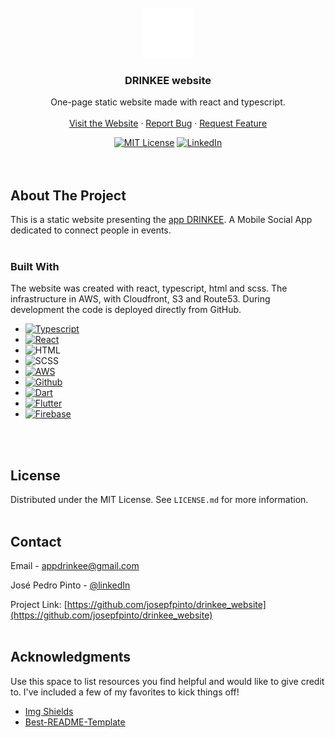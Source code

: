 <!-- PROJECT LOGO -->
<br />
<div align="center">
  <a href="https://appdrinkee.com/">
    <img src="src/images/Drinkee_logo_white.svg" alt="Logo" width="80" height="80">
  </a>

<h3 align="center">DRINKEE website</h3>

  <p align="center">
    One-page static website made with react and typescript.
    <br />
    <br />
    <a href="https://appdrinkee.com/">Visit the Website</a>
    ·
    <a href="mailto:appdrinkee@gmail.com">Report Bug</a>
    ·
    <a href="mailto:appdrinkee@gmail.com">Request Feature</a>

[![MIT License][license-shield]][license-url]
[![LinkedIn][linkedin-shield]][linkedin-url]
    <br />
    <br />
    <br />
  </p>
</div>


<!-- ABOUT THE PROJECT -->
## About The Project
This is a static website presenting the <a href="https://github.com/drinkee-git/drinkee">app DRINKEE</a>. A Mobile Social App dedicated to connect people in events.
<br />
<br />

### Built With

The website was created with react, typescript, html and scss. The infrastructure in AWS, with Cloudfront, S3 and Route53. During development the code is deployed directly from GitHub.

* [![Typescript][Typescript.js]][Typescript-url]
* [![React][React.js]][React-url]
* ![HTML][HTML.js]
* ![SCSS][SCSS.js]
* [![AWS][AWS.js]][AWS-url]
* [![Github][Github.js]][Github-url]
* [![Dart][Dart.js]][Dart-url]
* [![Flutter][Flutter.js]][Flutter-url]
* [![Firebase][Firebase.js]][Firebase-url]
<br />
<br />

<!-- LICENSE -->
## License

Distributed under the MIT License. See `LICENSE.md` for more information.
<br />
<br />

<!-- CONTACT -->
## Contact

Email - <a href="mailto:appdrinkee@gmail.com">appdrinkee@gmail.com</a>

José Pedro Pinto - [@linkedIn](https://www.linkedin.com/in/josepfpinto/)

Project Link: [https://github.com/josepfpinto/drinkee_website](https://github.com/josepfpinto/drinkee_website)
<br />
<br />

<!-- ACKNOWLEDGMENTS -->
## Acknowledgments

Use this space to list resources you find helpful and would like to give credit to. I've included a few of my favorites to kick things off!

* [Img Shields](https://shields.io)
* [Best-README-Template](https://github.com/othneildrew/Best-README-Template)



<!-- MARKDOWN LINKS & IMAGES -->
<!-- https://www.markdownguide.org/basic-syntax/#reference-style-links -->
[contributors-shield]: https://img.shields.io/github/contributors/othneildrew/Best-README-Template.svg?style=for-the-badge
[contributors-url]: https://github.com/othneildrew/Best-README-Template/graphs/contributors
[forks-shield]: https://img.shields.io/github/forks/othneildrew/Best-README-Template.svg?style=for-the-badge
[forks-url]: https://github.com/othneildrew/Best-README-Template/network/members
[stars-shield]: https://img.shields.io/github/stars/othneildrew/Best-README-Template.svg?style=for-the-badge
[stars-url]: https://github.com/othneildrew/Best-README-Template/stargazers
[issues-shield]: https://img.shields.io/github/issues/othneildrew/Best-README-Template.svg?style=for-the-badge
[issues-url]: https://github.com/othneildrew/Best-README-Template/issues
[license-shield]: https://img.shields.io/github/license/othneildrew/Best-README-Template.svg?style=for-the-badge
[license-url]: https://github.com/josepfpinto/drinkee_website/blob/main/LICENSE.md
[linkedin-shield]: https://img.shields.io/badge/linkedin-%230077B5.svg?style=for-the-badge&logo=linkedin&logoColor=white
[linkedin-url]: https://www.linkedin.com/in/josepfpinto/
[product-screenshot]: images/screenshot.png
[React.js]: https://img.shields.io/badge/React-20232A?style=for-the-badge&logo=react&logoColor=61DAFB
[React-url]: https://reactjs.org/
[Typescript.js]: https://img.shields.io/badge/typescript-20232A?style=for-the-badge&logo=typescript&logoColor=%23F7DF1E
[Typescript-url]: https://www.typescriptlang.org/
[AWS.js]: https://img.shields.io/badge/aws_cloud-20232A?style=for-the-badge&logo=amazon&logoColor=23000000
[AWS-url]: https://aws.amazon.com/
[Github.js]: https://img.shields.io/badge/Github-20232A?style=for-the-badge&logo=github&logoColor=fff
[Github-url]: github.com/
[HTML.js]: https://img.shields.io/badge/HTML-20232A?style=for-the-badge&logo=html5&logoColor=%E34F26
[SCSS.js]: https://img.shields.io/badge/SCSS-20232A?style=for-the-badge&logo=css3&logoColor=1572B6
[Dart.js]: https://img.shields.io/badge/Dart-20232A?style=for-the-badge&logo=dart&logoColor=3962d0
[Dart-url]: https://dart.dev/
[Flutter.js]: https://img.shields.io/badge/Flutter-20232A?style=for-the-badge&logo=Flutter&logoColor=%230081CB
[Flutter-url]: https://flutter.dev/
[Firebase.js]: https://img.shields.io/badge/Firebase-20232A?style=for-the-badge&logo=firebase&logoColor=23039BE5
[Firebase-url]: https://firebase.google.com/
